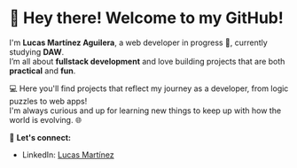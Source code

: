 # 👋 Hey there! Welcome to my GitHub!

I'm **Lucas Martínez Aguilera**, a web developer in progress 🚀, currently studying **DAW**.  
I’m all about **fullstack development** and love building projects that are both **practical** and **fun**.  

💻 Here you'll find projects that reflect my journey as a developer, from logic puzzles to web apps!  
I'm always curious and up for learning new things to keep up with how the world is evolving. 🌐  

🔗 **Let's connect:**  
- LinkedIn: [Lucas Martínez](https://www.linkedin.com/in/lucasmaragu)  
